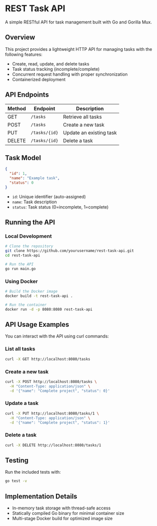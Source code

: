 # REST Task API

A simple RESTful API for task management built with Go and Gorilla Mux.

## Overview

This project provides a lightweight HTTP API for managing tasks with the following features:
- Create, read, update, and delete tasks
- Task status tracking (incomplete/complete)
- Concurrent request handling with proper synchronization
- Containerized deployment

## API Endpoints

| Method | Endpoint | Description |
|--------|----------|-------------|
| GET | `/tasks` | Retrieve all tasks |
| POST | `/tasks` | Create a new task |
| PUT | `/tasks/{id}` | Update an existing task |
| DELETE | `/tasks/{id}` | Delete a task |

## Task Model

```json
{
  "id": 1,
  "name": "Example task",
  "status": 0
}
```

- `id`: Unique identifier (auto-assigned)
- `name`: Task description
- `status`: Task status (0=incomplete, 1=complete)

## Running the API

### Local Development

```bash
# Clone the repository
git clone https://github.com/yourusername/rest-task-api.git
cd rest-task-api

# Run the API
go run main.go
```

### Using Docker

```bash
# Build the Docker image
docker build -t rest-task-api .

# Run the container
docker run -d -p 8080:8080 rest-task-api
```

## API Usage Examples

You can interact with the API using curl commands:

### List all tasks
```bash
curl -X GET http://localhost:8080/tasks
```

### Create a new task
```bash
curl -X POST http://localhost:8080/tasks \
  -H "Content-Type: application/json" \
  -d '{"name": "Complete project", "status": 0}'
```

### Update a task
```bash
curl -X PUT http://localhost:8080/tasks/1 \
  -H "Content-Type: application/json" \
  -d '{"name": "Complete project", "status": 1}'
```

### Delete a task
```bash
curl -X DELETE http://localhost:8080/tasks/1
```

## Testing

Run the included tests with:

```bash
go test -v
```

## Implementation Details

- In-memory task storage with thread-safe access
- Statically compiled Go binary for minimal container size
- Multi-stage Docker build for optimized image size
